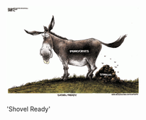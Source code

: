 [!['Shovel Ready'](toon022009-1.gif "'Shovel Ready'")](http://blog.alexseifert.com/2009/03/08/shovel-ready/toon022009/)

'Shovel Ready'